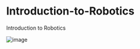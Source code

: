 # Introduction-to-Robotics
Introduction to Robotics

![image](https://github.com/user-attachments/assets/fb2215ef-430d-4979-bcdd-5ac897580263)

